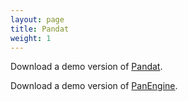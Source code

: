 ```yaml
---
layout: page
title: Pandat
weight: 1
---
```


Download a demo version of [Pandat][pandat_download].

Download a demo version of [PanEngine][panengine_download].

[pandat_download]: http://www.computherm.com/
[panengine_download]: http://www.computherm.com/
